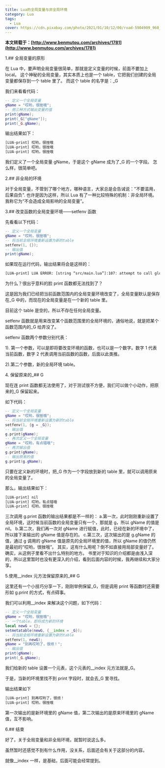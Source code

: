 ```yaml
---
title: Lua的全局变量与非全局环境
category: Lua
tags:
  - Lua
cover: https://cdn.pixabay.com/photo/2021/01/10/12/00/road-5904909_960_720.jpg
---
```


**本文转载于：[http://www.benmutou.com/archives/1781](http://www.benmutou.com/archives/1781)**

1\.## 全局变量的原形

在 Lua 中，要声明全局变量很简单，那就是定义变量的时候，前面不要加上 local。
这个神秘的全局变量，其实本质上也是一个 table，它把我们创建的全局变量都保存到一个 table 里了。
而这个 table 的名字是：_G

我们来看看代码：

```lua
-- 定义一个全局变量
gName = "哎哟，很挫哦";
-- 用三种方式输出变量的值
print(gName);
print(_G["gName"]);
print(_G.gName);
```

输出结果如下：

``` bash
[LUA-print] 哎哟，很挫哦
[LUA-print] 哎哟，很挫哦
[LUA-print] 哎哟，很挫哦
```

我们定义了一个全局变量 gName，于是这个 gName 成为了_G 的一个字段。
怎么样，很简单吧。

2\.## 非全局的环境

对于全局变量，不管到了哪个地方，哪种语言，大家总是会告诫说："不要滥用，后果自负".
也许是因为这样，所以 Lua 有了一种比较特殊的机制：非全局环境。
我称它为“不会造成全局影响的全局变量”。

3\.## 改变函数的全局变量环境——setfenv 函数

先看看以下代码：

```lua
-- 定义一个全局变量
gName = "哎哟，很挫哦";
-- 将当前全局环境重新设置为新的table
setfenv(1, {});
-- 输出值
print(gName);
```

如果现在运行代码，输出结果将会是这样的：

``` bash
[LUA-print] LUA ERROR: [string “src/main.lua”]:107: attempt to call global ‘print’ (a nil value)
```

为什么？很出乎意料的脸 print 函数都无法找到了？

这是因为我们已经把当前函数范围内的全局变量环境改变了，全局变量默认是保存在_G 中的，而现在的全局变量是在一个新的 table 里。

目前这个 table 是空的，所以不存在任何全局变量。

setfenv 函数就是用来改变某个函数范围里的全局环境的，通俗地说，就是把某个函数范围内的_G 给弄没了。

setfenv 函数两个参数分别代表：

1). 第一个参数，可以是即将要改变环境的函数，也可以是一个数字。数字 1 代表当前函数，数字 2 代表调用当前函数的函数，后面以此类推。

2).第二个参数，新的全局环境 table。

4\. 保留原来的\_## G

现在连 print 函数都无法使用了，对于测试很不方便，我们可以做个小动作，把原来的_G 保留起来。

如下代码：

```lua
-- 定义一个全局变量
gName = "哎哟，很挫哦";
-- 将当前全局环境重新设置为新的table
setfenv(1, {g = _G});
-- 输出值
g.print(gName);
-- 再次定义一个全局变量
gName = "哎哟，有点错哦";
-- 再次输出值
g.print(gName);
-- 输出原来的值
g.print(g.gName);
```

只要在定义新的环境时，把_G 作为一个字段放到新的 table 里，就可以调用原来的全局变量了。

那么，输出结果如下：

``` bash
[LUA-print] nil
[LUA-print] 哎哟，有点错哦
[LUA-print] 哎哟，很挫哦
```

三次调用 g.print 函数的输出结果都是不一样的：
a.第一次，此时刚刚重新设置了全局环境，这时候当前函数的全局变量只有一个，那就是 g，所以 gName 的值是 nil。
b.第二次，我们再一次对 gName 进行赋值，此时，已经在新的环境中了，所以接下来输出的 gName 值是存在的。
c.第三次，这次输出的是 g.gName 的值，通过 g 调用的 gName 值是原先的全局环境里的值，所以 gName 的值仍然是最初的“哎哟，很挫哦”。
其实，这有什么用呢？倒不如直接用局部变量好了。
确实，从这例子里看不出什么特别的地方。
书里对于知识的介绍都是由浅入深的，所以这里暂时也没有更深入的介绍，看到后面内容的时候，我再继续和大家分享。

5.使用__index 元方法保留原来的_## G

这里还有一个小技巧分享一下，刚刚举例保留_G，但是调用 print 等函数时还需要形如 g.print 的方式，有点碍事。

我们可以利用__index 来解决这个问题，如下代码：

```lua
-- 定义一个全局变量
gName = "哎哟，很挫哦";
-- 一个table，即将成为新的环境
local newG = {};
setmetatable(newG, {__index = _G});
-- 将当前全局环境重新设置为新的table
setfenv(1, newG);
gName = "别再哎哟了，很烦！";
-- 输出值
print(gName);
print(_G.gName);
```

我们给新的 table 设置一个元表，这个元表的__index 元方法就是_G。

于是，当新的环境里找不到 print 字段时，就会去_G 里寻找。

输出结果如下

``` bash
[LUA-print] 别再哎哟了，很烦！
[LUA-print] 哎哟，很挫哦
```

第一次输出的是新环境里的 gName 值，第二次输出的是原来环境里的 gName 值，互不影响。

6\.## 结束

好了，关于全局变量和非全局环境，就暂时说这么多。

虽然暂时还感觉不到有什么作用，没关系，后面还会有关于这部分的内容。

就像__index 一样，是基础，后面可能会经常提到。
